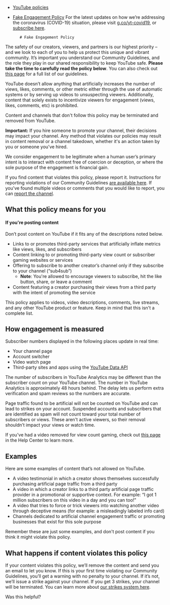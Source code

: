 * [YouTube policies](/youtube/topic/2803176?hl=en&ref_topic=6151248)
* [Fake Engagement Policy](/youtube/answer/3399767)
    For the latest updates on how we’re addressing the coronavirus (COVID-19) situation, please visit [g.co/yt-covid19](http://g.co/yt-covid19), or [subscribe here](https://support.google.com/youtube/thread/33987650?hl=en#action=subscribe).

         # Fake Engagement Policy


The safety of our creators, viewers, and partners is our highest priority – and we look to each of you to help us protect this unique and vibrant community. It’s important you understand our Community Guidelines, and the role they play in our shared responsibility to keep YouTube safe. **Please take the time to carefully read the policy below**. You can also check out [this page](/youtube/answer/9288567) for a full list of our guidelines.


YouTube doesn’t allow anything that artificially increases the number of views, likes, comments, or other metric either through the use of automatic systems or by serving up videos to unsuspecting viewers. Additionally, content that solely exists to incentivize viewers for engagement (views, likes, comments, etc) is prohibited.


Content and channels that don't follow this policy may be terminated and removed from YouTube.


**Important:** If you hire someone to promote your channel, their decisions may impact your channel. Any method that violates our policies may result in content removal or a channel takedown, whether it's an action taken by you or someone you've hired.


We consider engagement to be legitimate when a human user’s primary intent is to interact with content free of coercion or deception, or where the sole purpose of the engagement is financial gain. 


If you find content that violates this policy, please report it. Instructions for reporting violations of our Community Guidelines [are available here](https://support.google.com/youtube/answer/2802027). If you've found multiple videos or comments that you would like to report, you can [report the channel](https://support.google.com/youtube/answer/2802027#report_channel).



## What this policy means for you


#### If you're posting content


Don’t post content on YouTube if it fits any of the descriptions noted below.


* Links to or promotes third-party services that artificially inflate metrics like views, likes, and subscribers
* Content linking to or promoting third-party view count or subscriber gaming websites or services
* Offering to subscribe to another creator’s channel only if they subscribe to your channel (“sub4sub”)
	+ **Note**: You're allowed to encourage viewers to subscribe, hit the like button, share, or leave a comment
* Content featuring a creator purchasing their views from a third party with the intent of promoting the service


This policy applies to videos, video descriptions, comments, live streams, and any other YouTube product or feature. Keep in mind that this isn't a complete list.



## How engagement is measured



Subscriber numbers displayed in the following places update in real time:


* Your channel page
* Account switcher
* Video watch page
* Third-party sites and apps using the [YouTube Data API](https://developers.google.com/youtube/v3/)


The number of subscribers in YouTube Analytics may be different than the subscriber count on your YouTube channel. The number in YouTube Analytics is approximately 48 hours behind. The delay lets us perform extra verification and spam reviews so the numbers are accurate.


Page traffic found to be artificial will not be counted on YouTube and can lead to strikes on your account. Suspended accounts and subscribers that are identified as spam will not count toward your total number of subscribers or views. These aren't active viewers, so their removal shouldn’t impact your views or watch time.


If you've had a video removed for view count gaming, check out [this page](https://support.google.com/youtube/contact/tou_removal_appeal) in the Help Center to learn more.




## Examples


Here are some examples of content that’s not allowed on YouTube.


* A video testimonial in which a creator shows themselves successfully purchasing artificial page traffic from a third party
* A video in which a creator links to a third party artificial page traffic provider in a promotional or supportive context. For example: “I got 1 million subscribers on this video in a day and you can too!”
* A video that tries to force or trick viewers into watching another video through deceptive means (for example: a misleadingly labeled info card)
* Channels dedicated to artificial channel engagement traffic or promoting businesses that exist for this sole purpose


Remember these are just some examples, and don't post content if you think it might violate this policy.


## What happens if content violates this policy


If your content violates this policy, we’ll remove the content and send you an email to let you know. If this is your first time violating our Community Guidelines, you’ll get a warning with no penalty to your channel. If it’s not, we’ll issue a strike against your channel. If you get 3 strikes, your channel will be terminated. You can learn more about [our strikes system here](/youtube/answer/2802032).



   Was this helpful?